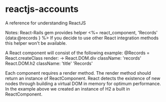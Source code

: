 # reactjs-accounts
A reference for understanding ReactJS

Notes:
React-Rails gem provides helper <%= react_component, 'Records' {data:@records } %>
If you decide to use other React integration methods this helper won't be available.

A React component will consist of the following example:
@Records = React.createClass
	render: ->
		React.DOM.div
			className: 'records'
			React.DOM.h2
				className: 'title'
				'Records'

Each component requires a render method. The render method should return an instance of ReactComponent. 
React detects the existence of new nodes through building a virtual DOM in memory for optimum performance. 
In the example above we created an instance of H2 a built in ReactComponent.
